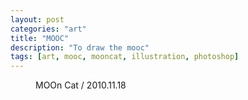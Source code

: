 ```yaml
---
layout: post
categories: "art"
title: "MOOC"
description: "To draw the mooc"
tags: [art, mooc, mooncat, illustration, photoshop]
---
```


<figure>
	<a href="{{ site.url }}/images/post/art/101118MOOC.jpg"><img src="{{ site.url }}/images/post/art/101118MOOC.jpg" alt=""></a>
	<figcaption>MOOn Cat / 2010.11.18</figcaption>
</figure>
